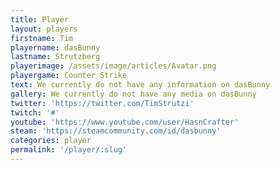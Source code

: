 ```yaml
---
title: Player
layout: players
firstname: Tim
playername: dasBunny
lastname: Strutzberg
playerimage: /assets/image/articles/Avatar.png
playergame: Counter Strike
text: We currently do not have any information on dasBunny
gallery: We currently do not have any media on dasBunny
twitter: 'https://twitter.com/TimStrutzi'
twitch: '#'
youtube: 'https://www.youtube.com/user/HasnCrafter'
steam: 'https://steamcommunity.com/id/dasbunny'
categories: player
permalink: '/player/:slug'
---
```

